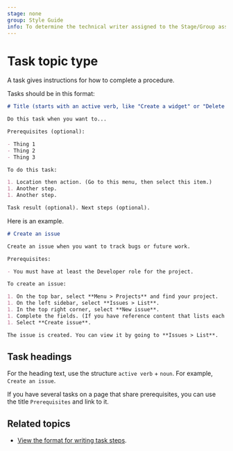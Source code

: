 ```yaml
---
stage: none
group: Style Guide
info: To determine the technical writer assigned to the Stage/Group associated with this page, see https://about.gitlab.com/handbook/engineering/ux/technical-writing/#assignments
---
```


# Task topic type

A task gives instructions for how to complete a procedure.

Tasks should be in this format:

```markdown
# Title (starts with an active verb, like "Create a widget" or "Delete a widget")

Do this task when you want to...

Prerequisites (optional):

- Thing 1
- Thing 2
- Thing 3

To do this task:

1. Location then action. (Go to this menu, then select this item.)
1. Another step.
1. Another step.

Task result (optional). Next steps (optional).
```

Here is an example.

```markdown
# Create an issue

Create an issue when you want to track bugs or future work.

Prerequisites:

- You must have at least the Developer role for the project.

To create an issue:

1. On the top bar, select **Menu > Projects** and find your project.
1. On the left sidebar, select **Issues > List**.
1. In the top right corner, select **New issue**.
1. Complete the fields. (If you have reference content that lists each field, link to it here.)
1. Select **Create issue**.

The issue is created. You can view it by going to **Issues > List**.
```

## Task headings

For the heading text, use the structure `active verb` + `noun`.
For example, `Create an issue`.

If you have several tasks on a page that share prerequisites, you can use the title
`Prerequisites` and link to it.

## Related topics

- [View the format for writing task steps](../styleguide/index.md#navigation).
